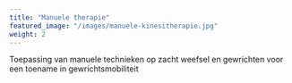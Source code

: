```yaml
---
title: "Manuele therapie"
featured_image: "/images/manuele-kinesitherapie.jpg"
weight: 2
---
```

Toepassing van manuele technieken op zacht weefsel en gewrichten voor een toename in gewrichtsmobiliteit